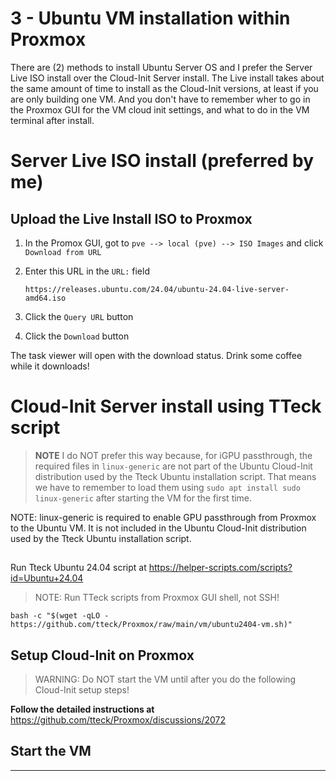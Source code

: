 3 - Ubuntu VM installation within Proxmox
==========================================
There are (2) methods to install Ubuntu Server OS and I prefer the Server Live ISO install over the Cloud-Init Server install. The Live install takes about the same amount of time to install as the Cloud-Init versions, at least if you are only building one VM. And you don't have to remember wher to go in the Proxmox GUI for the VM cloud init settings, and what to do in the VM terminal after install.

# Server Live ISO install (preferred by me)

## Upload the Live Install ISO to Proxmox
1. In the Promox GUI, got to `pve --> local (pve) --> ISO Images` and click `Download from URL`
2. Enter this URL in the `URL:` field
   
   `https://releases.ubuntu.com/24.04/ubuntu-24.04-live-server-amd64.iso`
3. Click the `Query URL` button
4. Click the `Download` button

The task viewer will open with the download status. Drink some coffee while it downloads!


# Cloud-Init Server install using TTeck script

>**NOTE** I do NOT prefer this way because, for iGPU passthrough, the required files in `linux-generic` are not part of the Ubuntu Cloud-Init distribution used by the Tteck Ubuntu installation script. That means we have to remember to load them using `sudo apt install sudo linux-generic` after starting the VM for the first time.

NOTE: linux-generic is required to enable GPU passthrough from Proxmox to the Ubuntu VM. It is not included in the Ubuntu Cloud-Init distribution used by the Tteck Ubuntu installation script.

## 
Run Tteck Ubuntu 24.04 script at https://helper-scripts.com/scripts?id=Ubuntu+24.04
> NOTE: Run TTeck scripts from Proxmox GUI shell, not SSH!
```shell-script
bash -c "$(wget -qLO - https://github.com/tteck/Proxmox/raw/main/vm/ubuntu2404-vm.sh)"
```
## Setup Cloud-Init on Proxmox
> WARNING: Do NOT start the VM until after you do the following Cloud-Init setup steps!


**Follow the detailed instructions at** https://github.com/tteck/Proxmox/discussions/2072 

## Start the VM
----
